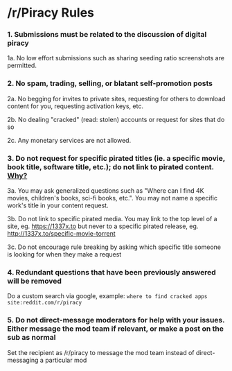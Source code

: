 
# /r/Piracy Rules

### 1. Submissions must be related to the discussion of digital piracy

1a. No low effort submissions such as sharing seeding ratio screenshots are permitted.

### 2. No spam, trading, selling, or blatant self-promotion posts

2a. No begging for invites to private sites, requesting for others to download content for you, requesting activation keys, etc.

2b. No dealing "cracked" (read: stolen) accounts or request for sites that do so

2c. Any monetary services are not allowed.

### 3. Do not request for specific pirated titles (ie. a specific movie, book title, software title, etc.); do not link to pirated content. [Why?](https://www.reddit.com/r/piracy/wiki/subfaq)

3a. You may ask generalized questions such as "Where can I find 4K movies, children's books, sci-fi books, etc.". You may not name a specific work's title in your content request.

3b. Do not link to specific pirated media. You may link to the top level of a site, eg. <https://1337x.to> but never to a specific pirated release, eg. <http://1337x.to/specific-movie-torrent>

3c. Do not encourage rule breaking by asking which specific title someone is looking for when they make a request

### 4. Redundant questions that have been previously answered will be removed

Do a custom search via google, example: `where to find cracked apps site:reddit.com/r/piracy`

### 5. Do not direct-message moderators for help with your issues. Either message the mod team if relevant, or make a post on the sub as normal

Set the recipient as /r/piracy to message the mod team instead of direct-messaging a particular mod
